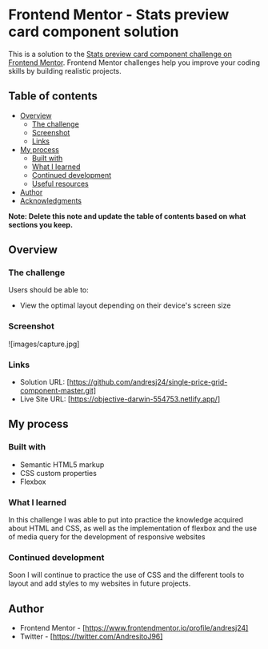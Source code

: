 # Frontend Mentor - Stats preview card component solution

This is a solution to the [Stats preview card component challenge on Frontend Mentor](https://www.frontendmentor.io/challenges/stats-preview-card-component-8JqbgoU62). Frontend Mentor challenges help you improve your coding skills by building realistic projects. 

## Table of contents

- [Overview](#overview)
  - [The challenge](#the-challenge)
  - [Screenshot](#screenshot)
  - [Links](#links)
- [My process](#my-process)
  - [Built with](#built-with)
  - [What I learned](#what-i-learned)
  - [Continued development](#continued-development)
  - [Useful resources](#useful-resources)
- [Author](#author)
- [Acknowledgments](#acknowledgments)

**Note: Delete this note and update the table of contents based on what sections you keep.**

## Overview

### The challenge

Users should be able to:

- View the optimal layout depending on their device's screen size

### Screenshot

![images/capture.jpg]

### Links

- Solution URL: [https://github.com/andresj24/single-price-grid-component-master.git]
- Live Site URL: [https://objective-darwin-554753.netlify.app/]

## My process

### Built with

- Semantic HTML5 markup
- CSS custom properties
- Flexbox

### What I learned

In this challenge I was able to put into practice the knowledge acquired about HTML and CSS, as well as the implementation of flexbox and the use of media query for the development of responsive websites

### Continued development

Soon I will continue to practice the use of CSS and the different tools to layout and add styles to my websites in future projects.

## Author

- Frontend Mentor - [https://www.frontendmentor.io/profile/andresj24]
- Twitter - [https://twitter.com/AndresitoJ96]


